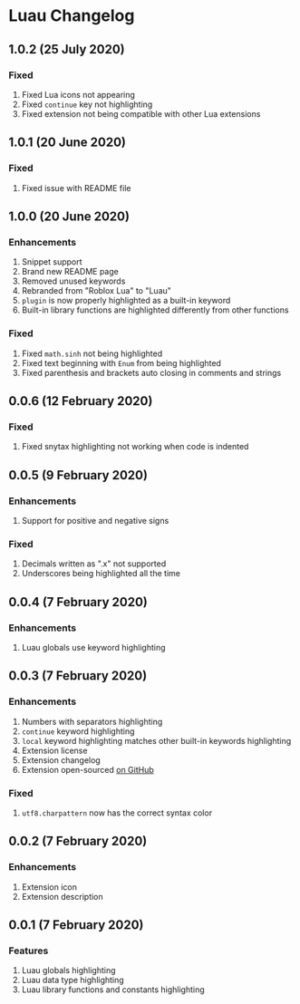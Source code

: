 # Luau Changelog

## 1.0.2 (25 July 2020)

### Fixed

1. Fixed Lua icons not appearing
2. Fixed ``continue`` key not highlighting
3. Fixed extension not being compatible with other Lua extensions


## 1.0.1 (20 June 2020)

### Fixed

1. Fixed issue with README file

## 1.0.0 (20 June 2020)

### Enhancements

1. Snippet support
2. Brand new README page
3. Removed unused keywords
4. Rebranded from "Roblox Lua" to "Luau"
5. `plugin` is now properly highlighted as a built-in keyword
6. Built-in library functions are highlighted differently from other functions

### Fixed

1. Fixed ``math.sinh`` not being highlighted
2. Fixed text beginning with ``Enum`` from being highlighted
3. Fixed parenthesis and brackets auto closing in comments and strings

## 0.0.6 (12 February 2020)

### Fixed

1. Fixed snytax highlighting not working when code is indented

## 0.0.5 (9 February 2020)

### Enhancements

1. Support for positive and negative signs


### Fixed

1. Decimals written as ".x" not supported
2. Underscores being highlighted all the time

## 0.0.4 (7 February 2020)

### Enhancements

1. Luau globals use keyword highlighting

## 0.0.3 (7 February 2020)

### Enhancements

1. Numbers with separators highlighting
2. ``continue`` keyword highlighting
3. ``local`` keyword highlighting matches other built-in keywords highlighting
4. Extension license
5. Extension changelog
6. Extension open-sourced [on GitHub](https://github.com/UnderMyWheel/vscode-luau)

### Fixed

1. ``utf8.charpattern`` now has the correct syntax color

## 0.0.2 (7 February 2020)

### Enhancements

1. Extension icon
2. Extension description

## 0.0.1 (7 February 2020)

### Features
1. Luau globals highlighting
2. Luau data type highlighting
3. Luau library functions and constants highlighting